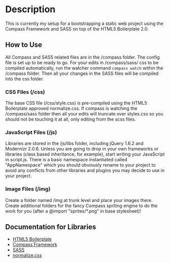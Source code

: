 # Description #
This is currently my setup for a bootstrapping a static web project using the Compass Framework and SASS on top of the HTML5 Boilerplate 2.0.

## How to Use ##
All Compass and SASS related files are in the /compass folder.
The config file is set up to be ready to go. For your edits in /compass/sass/ css to be compiled automatically, run the watcher command `compass watch` within the /compass folder. Then all your changes in the SASS files will be compiled into the css folder.

### CSS Files (/css) ###
The base CSS file (/css/style.css) is pre-compiled using the HTML5 Boilerplate approved normalize.css. If compass is watching the /compass/sass folder then all your edits will truncate over styles.css so you should not be touching it at all, only editing from the scss files.

### JavaScript Files (/js) ###
Libraries are stored in the /js/libs folder, including jQuery 1.6.2 and Modernizr 2.0.6. 
Unless you are going to drop in your own frameworks or libraries (class based inheritance, for example), start writing your JavaScript in script.js. There is a basic namespace instantiated called "AppNamespace" which you should obviously rename to your project to avoid any conflicts from other libraries and plugins you may decide to use in your project.

### Image Files (/img) ###
Create a folder named /img at trunk level and place your images there. Create additional folders for the fancy Compass spriting engine to do the work for you (after a @import "sprites/*.png" in base stylesheet)!

## Documentation for Libraries ##
* <a href="http://html5boilerplate.com/">HTML5 Boilerplate</a>
* <a href="http://compass-style.org/">Compass Framework</a>
* <a href="http://sass-lang.com/">SASS</a>
* <a href="http://necolas.github.com/normalize.css/">normalize.css</a>
